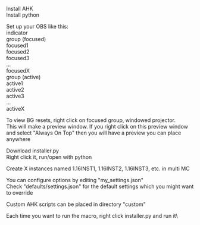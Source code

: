 Install AHK\
Install python

Set up your OBS like this:\
indicator\
group (focused)\
    focused1\
    focused2\
    focused3\
    ...\
    focusedX\
group (active)\
    active1\
    active2\
    active3\
    ...\
    activeX

To view BG resets, right click on focused group, windowed projector.\
This will make a preview window. If you right click on this preview window and select "Always On Top" then you will have a preview you can place anywhere

Download installer.py\
Right click it, run/open with python

Create X instances named 1.16INST1, 1.16INST2, 1.16INST3, etc. in multi MC

You can configure options by editing "my_settings.json"\
Check "defaults/settings.json" for the default settings which you might want to override

Custom AHK scripts can be placed in directory "custom"

Each time you want to run the macro, right click installer.py and run it\